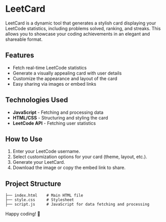 # LeetCard

LeetCard is a dynamic tool that generates a stylish card displaying your LeetCode statistics, including problems solved, ranking, and streaks. This allows you to showcase your coding achievements in an elegant and shareable format.

## Features
- Fetch real-time LeetCode statistics
- Generate a visually appealing card with user details
- Customize the appearance and layout of the card
- Easy sharing via images or embed links

## Technologies Used
- **JavaScript** - Fetching and processing data
- **HTML/CSS** - Structuring and styling the card
- **LeetCode API** - Fetching user statistics

## How to Use
1. Enter your LeetCode username.
2. Select customization options for your card (theme, layout, etc.).
3. Generate your LeetCard.
4. Download the image or copy the embed link to share.

## Project Structure
```
├── index.html    # Main HTML file
├── style.css     # Stylesheet
├── script.js     # JavaScript for data fetching and processing
```


Happy coding! 🚀


